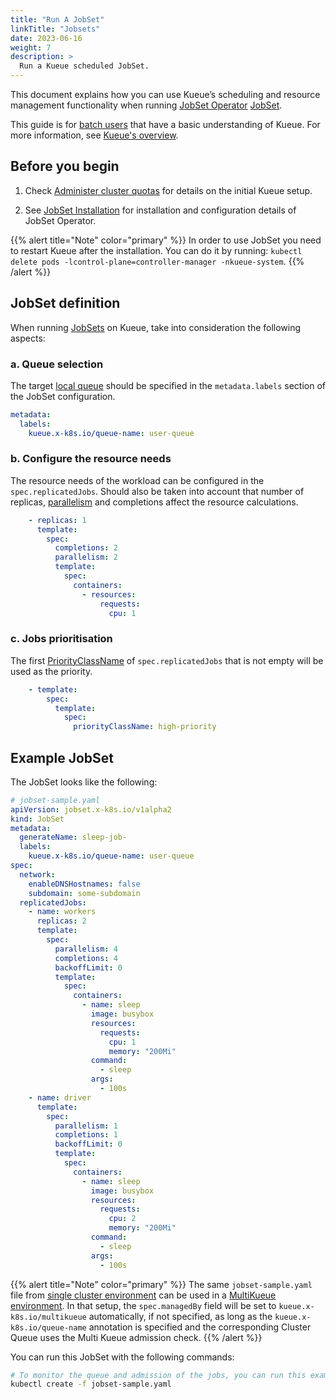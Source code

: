 ```yaml
---
title: "Run A JobSet"
linkTitle: "Jobsets"
date: 2023-06-16
weight: 7
description: >
  Run a Kueue scheduled JobSet.
---
```


This document explains how you can use Kueue’s scheduling and resource management functionality when running [JobSet Operator](https://github.com/kubernetes-sigs/jobset) [JobSet](https://jobset.sigs.k8s.io/docs/concepts/).

This guide is for [batch users](/docs/tasks#batch-user) that have a basic understanding of Kueue. For more information, see [Kueue's overview](/docs/overview).

## Before you begin

1. Check [Administer cluster quotas](/docs/tasks/manage/administer_cluster_quotas) for details on the initial Kueue setup.

2. See [JobSet Installation](https://jobset.sigs.k8s.io/docs/installation/) for installation and configuration details of JobSet Operator.

{{% alert title="Note" color="primary" %}}
In order to use JobSet you need to restart Kueue after the installation.
You can do it by running: `kubectl delete pods -lcontrol-plane=controller-manager -nkueue-system`.
{{% /alert %}}

## JobSet definition

When running [JobSets](https://jobset.sigs.k8s.io/docs/concepts/) on
Kueue, take into consideration the following aspects:

### a. Queue selection

The target [local queue](/docs/concepts/local_queue) should be specified in the `metadata.labels` section of the JobSet configuration.

```yaml
metadata:
  labels:
    kueue.x-k8s.io/queue-name: user-queue
```

### b. Configure the resource needs

The resource needs of the workload can be configured in the `spec.replicatedJobs`. Should also be taken into account that number of replicas, [parallelism](https://kubernetes.io/docs/concepts/workloads/controllers/job/#parallel-jobs) and completions affect the resource calculations.

```yaml
    - replicas: 1
      template:
        spec:
          completions: 2
          parallelism: 2
          template:
            spec:
              containers:
                - resources:
                    requests:
                      cpu: 1
```

### c. Jobs prioritisation

The first [PriorityClassName](https://kubernetes.io/docs/concepts/scheduling-eviction/pod-priority-preemption/#priorityclass) of `spec.replicatedJobs` that is not empty will be used as the priority.

```yaml
    - template:
        spec:
          template:
            spec:
              priorityClassName: high-priority
```

## Example JobSet

The JobSet looks like the following:

```yaml
# jobset-sample.yaml
apiVersion: jobset.x-k8s.io/v1alpha2
kind: JobSet
metadata:
  generateName: sleep-job-
  labels:
    kueue.x-k8s.io/queue-name: user-queue
spec:
  network:
    enableDNSHostnames: false
    subdomain: some-subdomain
  replicatedJobs:
    - name: workers
      replicas: 2
      template:
        spec:
          parallelism: 4
          completions: 4
          backoffLimit: 0
          template:
            spec:
              containers:
                - name: sleep
                  image: busybox
                  resources:
                    requests:
                      cpu: 1
                      memory: "200Mi"
                  command:
                    - sleep
                  args:
                    - 100s
    - name: driver
      template:
        spec:
          parallelism: 1
          completions: 1
          backoffLimit: 0
          template:
            spec:
              containers:
                - name: sleep
                  image: busybox
                  resources:
                    requests:
                      cpu: 2
                      memory: "200Mi"
                  command:
                    - sleep
                  args:
                    - 100s
```

{{% alert title="Note" color="primary" %}}
The same `jobset-sample.yaml` file from [single cluster environment](#single-cluster-environment) can be used in a [MultiKueue environment](#multikueue-environment).
In that setup, the `spec.managedBy` field will be set to `kueue.x-k8s.io/multikueue`
automatically, if not specified, as long as  the `kueue.x-k8s.io/queue-name` annotation
is specified and the corresponding Cluster Queue uses the Multi Kueue admission check.
{{% /alert %}}

You can run this JobSet with the following commands:

```sh
# To monitor the queue and admission of the jobs, you can run this example multiple times:
kubectl create -f jobset-sample.yaml
```
